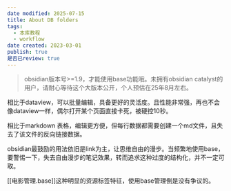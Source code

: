 ```yaml
---
date modified: 2025-07-15
title: About DB folders
tags:
  - 本库教程
  - workflow
date created: 2023-03-01
publish: true
是否已review: true
---
```


> obsidian版本号>=1.9，才能使用base功能哦。未拥有obsidian catalyst的用户，请耐心等待这个大版本公开，个人预估在25年8月左右。

相比于dataview，可以批量编辑，具备更好的灵活度。且性能非常强，再也不会像dataview一样，偶尔打开某个页面直接卡死，被硬控10秒。

相比于markdown 表格，编辑更方便，但每行数据都需要创建一个md文件，且失去了该文件的反向链接数据。

obsidian最鼓励的用法依旧是link为主，让思维自由的漫步。当频繁地使用base，要警惕一下，失去自由漫步的笔记效果，转而追求这种过度的结构化，并不一定可取。

[[电影管理.base]]这种明显的资源标签特征，使用base管理倒是没有争议的。
